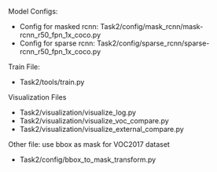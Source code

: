 Model Configs:
- Config for masked rcnn: Task2/config/mask_rcnn/mask-rcnn_r50_fpn_1x_coco.py
- Config for sparse rcnn: Task2/config/sparse_rcnn/sparse-rcnn_r50_fpn_1x_coco.py

Train File:
- Task2/tools/train.py

Visualization Files
- Task2/visualization/visualize_log.py
- Task2/visualization/visualize_voc_compare.py
- Task2/visualization/visualize_external_compare.py

Other file: use bbox as mask for VOC2017 dataset
- Task2/config/bbox_to_mask_transform.py